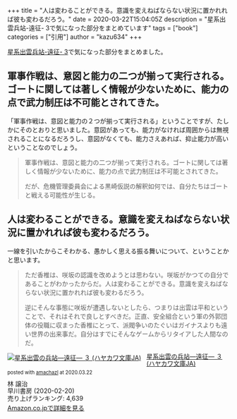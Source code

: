 +++
title = "人は変わることができる。意識を変えねばならない状況に置かれれば彼も変わるだろう。"
date = 2020-03-22T15:04:05Z
description = "星系出雲兵站-遠征- 3で気になった部分をまとめています"
tags = ["book"]
categories = ["引用"]
author = "kazu634"
+++

[星系出雲兵站-遠征- 3](https://www.amazon.co.jp/exec/obidos/ASIN/B084SVWRPL/simsnes-22/)で気になった部分をまとめました。

## 軍事作戦は、意図と能力の二つが揃って実行される。ゴートに関しては著しく情報が少ないために、能力の点で武力制圧は不可能とされてきた。
「軍事作戦は、意図と能力の２つが揃って実行される」ということですが、たしかにそのとおりと思いました。意図があっても、能力がなければ周囲からは無視されることになるだろうし、意図がなくても、能力さえあれば、抑止能力が高いということなのでしょう。

>  軍事作戦は、意図と能力の二つが揃って実行される。ゴートに関しては著しく情報が少ないために、能力の点で武力制圧は不可能とされてきた。
>
> だが、危機管理委員会による黒崎仮説の解釈如何では、自分たちはゴートと戦える可能性が生じる。

## 人は変わることができる。意識を変えねばならない状況に置かれれば彼も変わるだろう。
一線を引いたからこそわかる、愚かしく思える振る舞いについて、ということかと思います。

>  ただ香椎は、咲坂の認識を改めようとは思わない。咲坂がかつての自分であることがわかったからだ。人は変わることができる。意識を変えねばならない状況に置かれれば彼も変わるだろう。
>
> 逆にそんな事態に咲坂が遭遇しないとしたら、つまりは出雲は平和ということで、それはそれで良しとすべきだ。正直、安全組合という軍の外郭団体の役職に収まった香椎にとって、派閥争いのたぐいはガイナスよりも遠い世界の出来事だ。自分はすでにそんなゲームからリタイアした人間なのだ。

<div class="amachazl-box" style="margin-bottom:0px;"><div class="amachazl-image" style="float:left;margin:0px 12px 1px 0px;"><a href="https://www.amazon.co.jp/exec/obidos/ASIN/B084SVWRPL/simsnes-22/" name="amachazllink" target="_blank"><img src="https://m.media-amazon.com/images/I/51Dv5DmDJbL._SL160_.jpg" alt="星系出雲の兵站―遠征― ３ (ハヤカワ文庫JA)" style="border: none;" /></a></div><div class="amachazl-info" style="line-height:120%; margin-bottom: 10px"><div class="amachazl-name" style="margin-bottom:10px;line-height:120%"><a href="https://www.amazon.co.jp/exec/obidos/ASIN/B084SVWRPL/simsnes-22/" name="amachazllink" target="_blank">星系出雲の兵站―遠征― ３ (ハヤカワ文庫JA)</a><div class="amachazl-powered-date" style="font-size:80%;margin-top:5px;line-height:120%">posted with <a href="http://amachazl.com/" title="amachazl" target="_blank">amachazl</a> at 2020.03.22</div></div><div class="amachazl-detail">林 譲治<br />早川書房 (2020-02-20)<br />売り上げランキング: 4,639<br /></div><div class="amachazl-sub-info" style="float: left;"><div class="amachazl-link" style="margin-top: 5px"><a href="https://www.amazon.co.jp/exec/obidos/ASIN/B084SVWRPL/simsnes-22/" name="amachazllink" target="_blank">Amazon.co.jpで詳細を見る</a></div></div></div><div class="amachazl-footer" style="clear: left"></div></div>

